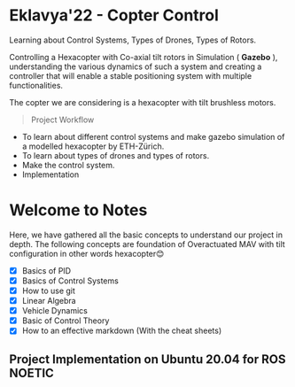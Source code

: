 # Eklavya'22 - Copter Control

Learning about Control Systems, Types of Drones, Types of Rotors.

Controlling a Hexacopter with Co-axial tilt rotors in Simulation ( **Gazebo** ), understanding the various dynamics of such a system and creating a controller that will enable a stable positioning system with multiple functionalities.

The copter we are considering is a hexacopter with tilt brushless motors. 


> Project Workflow
- To learn about different control systems and make gazebo simulation of a modelled hexacopter by ETH-Zürich.
- To learn about types of drones and types of rotors.
- Make the control system.
- Implementation

# Welcome to Notes
Here, we have gathered all the basic concepts to understand our project in depth.
The following concepts are foundation of Overactuated MAV with tilt configuration in other words hexacopter😊 
- [x] Basics of PID
- [x] Basics of Control Systems
- [x] How to use git
- [x] Linear Algebra
- [x] Vehicle Dynamics
- [x] Basic of Control Theory
- [x] How to an effective markdown (With the cheat sheets) 

## Project Implementation on Ubuntu 20.04 for ROS NOETIC


